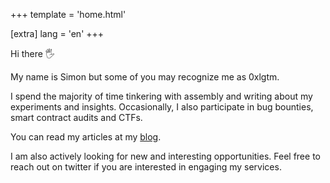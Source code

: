 +++
template = 'home.html'

[extra]
lang = 'en'
+++

Hi there 🖐️

My name is Simon but some of you may recognize me as 0xlgtm.

I spend the majority of time tinkering with assembly and writing about my experiments and insights. Occasionally, I also participate in bug bounties, smart contract audits and CTFs.

You can read my articles at my [blog](./blog).

I am also actively looking for new and interesting opportunities. Feel free to reach out on twitter if you are interested in engaging my services.